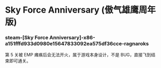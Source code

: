 # Sky Force Anniversary (傲气雄鹰周年版)

### steam-[Sky Force Anniversary]-x86-a151fffd933d0980e15647833092ea575df36cce-ragnaroks
第 5 关被 EMP 瘫痪后会无法开火，属于游戏本身设计，不是 BUG，直接飞到结束即可通关。